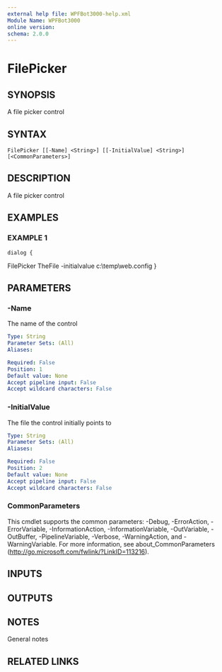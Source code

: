 ```yaml
---
external help file: WPFBot3000-help.xml
Module Name: WPFBot3000
online version:
schema: 2.0.0
---
```


# FilePicker

## SYNOPSIS
A file picker control

## SYNTAX

```
FilePicker [[-Name] <String>] [[-InitialValue] <String>] [<CommonParameters>]
```

## DESCRIPTION
A file picker control

## EXAMPLES

### EXAMPLE 1
```
dialog {
```

FilePicker TheFile -initialvalue c:\temp\web.config
}

## PARAMETERS

### -Name
The name of the control

```yaml
Type: String
Parameter Sets: (All)
Aliases:

Required: False
Position: 1
Default value: None
Accept pipeline input: False
Accept wildcard characters: False
```

### -InitialValue
The file the control initially points to

```yaml
Type: String
Parameter Sets: (All)
Aliases:

Required: False
Position: 2
Default value: None
Accept pipeline input: False
Accept wildcard characters: False
```

### CommonParameters
This cmdlet supports the common parameters: -Debug, -ErrorAction, -ErrorVariable, -InformationAction, -InformationVariable, -OutVariable, -OutBuffer, -PipelineVariable, -Verbose, -WarningAction, and -WarningVariable.
For more information, see about_CommonParameters (http://go.microsoft.com/fwlink/?LinkID=113216).

## INPUTS

## OUTPUTS

## NOTES
General notes

## RELATED LINKS
